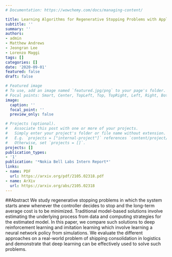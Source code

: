 ```yaml
---
# Documentation: https://wowchemy.com/docs/managing-content/

title: Learning Algorithms for Regenerative Stopping Problems with Applications to Shipping Consolidation in Logistics
subtitle: ''
summary: ''
authors:
- admin
- Matthew Andrews
- Jeongran Lee
- Lorenzo Maggi
tags: []
categories: []
date: '2020-09-01'
featured: false
draft: false

# Featured image
# To use, add an image named `featured.jpg/png` to your page's folder.
# Focal points: Smart, Center, TopLeft, Top, TopRight, Left, Right, BottomLeft, Bottom, BottomRight.
image:
  caption: ''
  focal_point: ''
  preview_only: false

# Projects (optional).
#   Associate this post with one or more of your projects.
#   Simply enter your project's folder or file name without extension.
#   E.g. `projects = ["internal-project"]` references `content/project/deep-learning/index.md`.
#   Otherwise, set `projects = []`.
projects: []
publication_types:
- '1'
publication: '*Nokia Bell Labs Intern Report*'
links:
- name: PDF
  url: https://arxiv.org/pdf/2105.02318.pdf
- name: ArXiv
  url: https://arxiv.org/abs/2105.02318
---
```

##Abstract
We study regenerative stopping problems in which the system starts anew whenever the
controller decides to stop and the long-term average cost is to be minimized. Traditional model-based solutions involve estimating the underlying process from data and computing strategies for
the estimated model. In this paper, we compare such solutions to deep reinforcement learning
and imitation learning which involve learning a neural network policy from simulations. We
evaluate the different approaches on a real-world problem of shipping consolidation in logistics
and demonstrate that deep learning can be effectively used to solve such problems.
